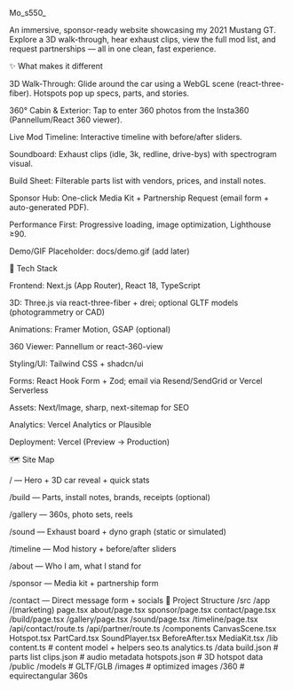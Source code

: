 Mo_s550_

An immersive, sponsor-ready website showcasing my 2021 Mustang GT. Explore a 3D walk-through, hear exhaust clips, view the full mod list, and request partnerships — all in one clean, fast experience.

✨ What makes it different

3D Walk-Through: Glide around the car using a WebGL scene (react-three-fiber). Hotspots pop up specs, parts, and stories.

360° Cabin & Exterior: Tap to enter 360 photos from the Insta360 (Pannellum/React 360 viewer).

Live Mod Timeline: Interactive timeline with before/after sliders.

Soundboard: Exhaust clips (idle, 3k, redline, drive-bys) with spectrogram visual.

Build Sheet: Filterable parts list with vendors, prices, and install notes.

Sponsor Hub: One-click Media Kit + Partnership Request (email form + auto-generated PDF).

Performance First: Progressive loading, image optimization, Lighthouse ≥90.

Demo/GIF Placeholder: docs/demo.gif (add later)

🧠 Tech Stack

Frontend: Next.js (App Router), React 18, TypeScript

3D: Three.js via react-three-fiber + drei; optional GLTF models (photogrammetry or CAD)

Animations: Framer Motion, GSAP (optional)

360 Viewer: Pannellum or react-360-view

Styling/UI: Tailwind CSS + shadcn/ui

Forms: React Hook Form + Zod; email via Resend/SendGrid or Vercel Serverless

Assets: Next/Image, sharp, next-sitemap for SEO

Analytics: Vercel Analytics or Plausible

Deployment: Vercel (Preview → Production)

🗺️ Site Map

/ — Hero + 3D car reveal + quick stats

/build — Parts, install notes, brands, receipts (optional)

/gallery — 360s, photo sets, reels

/sound — Exhaust board + dyno graph (static or simulated)

/timeline — Mod history + before/after sliders

/about — Who I am, what I stand for

/sponsor — Media kit + partnership form

/contact — Direct message form + socials
📁 Project Structure
/src
  /app
    /(marketing)
      page.tsx
      about/page.tsx
      sponsor/page.tsx
      contact/page.tsx
    /build/page.tsx
    /gallery/page.tsx
    /sound/page.tsx
    /timeline/page.tsx
    /api/contact/route.ts
    /api/partner/route.ts
  /components
    CanvasScene.tsx
    Hotspot.tsx
    PartCard.tsx
    SoundPlayer.tsx
    BeforeAfter.tsx
    MediaKit.tsx
  /lib
    content.ts            # content model + helpers
    seo.ts
    analytics.ts
  /data
    build.json            # parts list
    clips.json            # audio metadata
    hotspots.json         # 3D hotspot data
/public
  /models                 # GLTF/GLB
  /images                 # optimized images
  /360                    # equirectangular 360s
